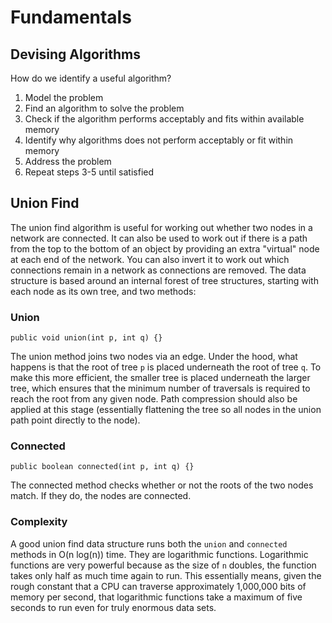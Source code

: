 # Fundamentals

## Devising Algorithms

How do we identify a useful algorithm?

1. Model the problem
2. Find an algorithm to solve the problem
3. Check if the algorithm performs acceptably and fits within available memory
4. Identify why algorithms does not perform acceptably or fit within memory
5. Address the problem
6. Repeat steps 3-5 until satisfied

## Union Find

The union find algorithm is useful for working out whether two nodes in a network are connected. It can also be used to work out if there is a path from the top to the bottom of an object by providing an extra "virtual" node at each end of the network. You can also invert it to work out which connections remain in a network as connections are removed. The data structure is based around an internal forest of tree structures, starting with each node as its own tree, and two methods:

### Union

```(java)
public void union(int p, int q) {}
```

The union method joins two nodes via an edge. Under the hood, what happens is that the root of tree `p` is placed underneath the root of tree `q`. To make this more efficient, the smaller tree is placed underneath the larger tree, which ensures that the minimum number of traversals is required to reach the root from any given node. Path compression should also be applied at this stage (essentially flattening the tree so all nodes in the union path point directly to the node).

### Connected

```(java)
public boolean connected(int p, int q) {}
```

The connected method checks whether or not the roots of the two nodes match. If they do, the nodes are connected.

### Complexity

A good union find data structure runs both the `union` and `connected` methods in O(n log(n)) time. They are logarithmic functions. Logarithmic functions are very powerful because as the size of `n` doubles, the function takes only half as much time again to run. This essentially means, given the rough constant that a CPU can traverse approximately 1,000,000 bits of memory per second, that logarithmic functions take a maximum of five seconds to run even for truly enormous data sets.
